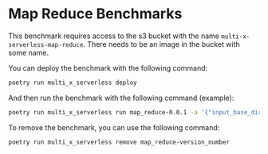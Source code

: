 # Map Reduce Benchmarks

This benchmark requires access to the s3 bucket with the name `multi-x-serverless-map-reduce`. There needs to be an image in the bucket with some name.

You can deploy the benchmark with the following command:

```bash
poetry run multi_x_serverless deploy
```

And then run the benchmark with the following command (example):

```bash
poetry run multi_x_serverless run map_reduce-0.0.1 -a '{"input_base_dir": "subset_256MB", "number_shards": 120, "input_file_size": 268435456}'
```

To remove the benchmark, you can use the following command:

```bash
poetry run multi_x_serverless remove map_reduce-version_number
```
